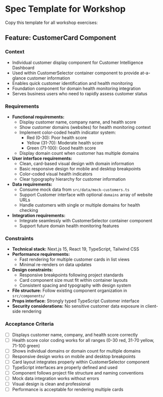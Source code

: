 # Spec Template for Workshop

Copy this template for all workshop exercises:

## Feature: CustomerCard Component

### Context
- Individual customer display component for Customer Intelligence Dashboard
- Used within CustomerSelector container component to provide at-a-glance customer information
- Enables quick customer identification and health monitoring
- Foundation component for domain health monitoring integration
- Serves business users who need to rapidly assess customer status

### Requirements
- **Functional requirements:**
  - Display customer name, company name, and health score
  - Show customer domains (websites) for health monitoring context
  - Implement color-coded health indicator system:
    - Red (0-30): Poor health score
    - Yellow (31-70): Moderate health score
    - Green (71-100): Good health score
  - Display domain count when customer has multiple domains
- **User interface requirements:**
  - Clean, card-based visual design with domain information
  - Basic responsive design for mobile and desktop breakpoints
  - Color-coded visual health indicators
  - Clear typography hierarchy for customer information
- **Data requirements:**
  - Consume mock data from `src/data/mock-customers.ts`
  - Support Customer interface with optional `domains` array of website URLs
  - Handle customers with single or multiple domains for health checking
- **Integration requirements:**
  - Integrate seamlessly with CustomerSelector container component
  - Support future domain health monitoring features

### Constraints
- **Technical stack:** Next.js 15, React 19, TypeScript, Tailwind CSS
- **Performance requirements:** 
  - Fast rendering for multiple customer cards in list views
  - Minimal re-renders on data updates
- **Design constraints:**
  - Responsive breakpoints following project standards
  - Card component size must fit within container layouts
  - Consistent spacing and typography with design system
- **File structure:** Follow existing component organization in `src/components/`
- **Props interface:** Strongly typed TypeScript Customer interface
- **Security considerations:** No sensitive customer data exposure in client-side rendering

### Acceptance Criteria
- [ ] Displays customer name, company, and health score correctly
- [ ] Health score color coding works for all ranges (0-30 red, 31-70 yellow, 71-100 green)
- [ ] Shows individual domains or domain count for multiple domains
- [ ] Responsive design works on mobile and desktop breakpoints
- [ ] Card layout integrates properly within CustomerSelector component
- [ ] TypeScript interfaces are properly defined and used
- [ ] Component follows project file structure and naming conventions
- [ ] Mock data integration works without errors
- [ ] Visual design is clean and professional
- [ ] Performance is acceptable for rendering multiple cards